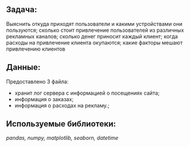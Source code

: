 ## Задача:
Выяснить откуда приходят пользователи и какими устройствами они пользуются; сколько стоит привлечение пользователей из различных рекламных каналов; сколько денег приносит каждый клиент; когда расходы на привлечение клиента окупаются; какие факторы мешают привлечению клиентов
## Данные:
Предоставлено 3 файла:
- хранит лог сервера с информацией о посещениях сайта;
- информация о заказах;
- информация о расходах на рекламу.;
## Используемые библиотеки:
*pandas, numpy, matplotlib, seaborn, datetime*
